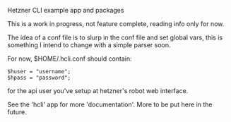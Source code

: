 Hetzner CLI example app and packages

This is a work in progress, not feature complete, reading info only for now.

The idea of a conf file is to slurp in the conf file and set global vars,
this is something I intend to change with a simple parser soon.

For now, $HOME/.hcli.conf should contain:

	$huser = "username";
	$hpass = "password";

for the api user you've setup at hetzner's robot web interface.

See the 'hcli' app for more 'documentation'.  More to be put here in the
future.
